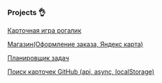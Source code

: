 ### Projects 👌
[Карточная игра рогалик](https://react-game-1l3.pages.dev/)

[Магазин(Оформление заказа, Яндекс карта)](https://shop-example-9n0.pages.dev/)

[Планировщик задач](https://4dev.pages.dev/)

[Поиск карточек GitHub (api, async, localStorage)](https://practical-task.pages.dev/)

<!--
**venom7212/venom7212** is a ✨ _special_ ✨ repository because its `README.md` (this file) appears on your GitHub profile.

Here are some ideas to get you started:

- 🔭 I’m currently working on ...
- 🌱 I’m currently learning ...
- 👯 I’m looking to collaborate on ...
- 🤔 I’m looking for help with ...
- 💬 Ask me about ...
- 📫 How to reach me: ...
- 😄 Pronouns: ...
- ⚡ Fun fact: ...
-->

